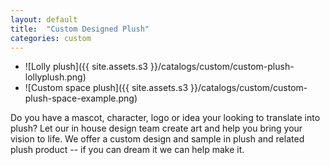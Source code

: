 ```yaml
---
layout: default
title:  "Custom Designed Plush"
categories: custom
---
```


- ![Lolly plush]({{ site.assets.s3 }}/catalogs/custom/custom-plush-lollyplush.png)
- ![Custom space plush]({{ site.assets.s3 }}/catalogs/custom/custom-plush-space-example.png)

Do you have a mascot, character, logo or idea your looking to translate
into plush? Let our in house design team create art and help you bring your vision
to life. We offer a custom design and sample in plush and related plush
product -- if you can dream it we can help make it.